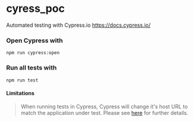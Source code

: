 # cyress_poc
Automated testing with Cypress.io https://docs.cypress.io/

### Open Cypress with
`npm run cypress:open`

### Run all tests with
`npm run test`

#### Limitations
> When running tests in Cypress, Cypress will change it's host URL to match the application under test. Please see [here](https://docs.cypress.io/guides/guides/web-security.html#One-Superdomain-per-Test) for further details.

